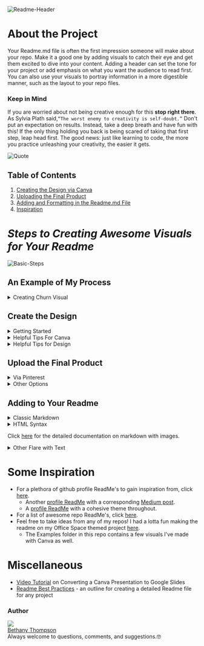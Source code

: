 ![Readme-Header](https://i.pinimg.com/originals/3d/a2/44/3da24454d64e6028af55d29f94277abf.gif)

# About the Project
Your Readme.md file is often the first impression someone will make about your repo. Make it a good one by adding visuals to catch their eye and get them excited to dive into your content. Adding a header can set the tone for your project or add emphasis on what you want the audience to read first. You can also use your visuals to portray information in a more digestible manner, such as the layout to your repo files.

### Keep in Mind
If you are worried about not being creative enough for this **stop right there**. As Sylvia Plath said,```“The worst enemy to creativity is self-doubt.”``` Don't put an expectation on results. Instead, take a deep breath and have fun with this! If the only thing holding you back is being scared of taking that first step, leap head first. The good news: just like learning to code, the more you practice unleashing your creativity, the easier it gets.

![Quote](https://i.pinimg.com/originals/46/6b/90/466b900c7de2b9ea3372c15ecdd1dd4f.png)

## Table of Contents

1. [Creating the Design via Canva](https://github.com/ThompsonBethany01/Lunch_N_Learn#Create-the-Design)
2. [Uploading the Final Product](https://github.com/ThompsonBethany01/Lunch_N_Learn#Upload-the-Final-Product)
3. [Adding and Formatting in the Readme.md File](https://github.com/ThompsonBethany01/Lunch_N_Learn#Adding-to-Your-Readme)
4. [Inspiration](https://github.com/ThompsonBethany01/Lunch_N_Learn#Some-Inspiration)

# *Steps to Creating Awesome Visuals for Your Readme*
![Basic-Steps](https://i.pinimg.com/originals/e8/82/06/e8820672f399daa7297c0cf1c2ac19dc.png)

## An Example of My Process
<details>
  <summary>Creating Churn Visual</summary>
  
  Trust me when I say, it never starts pretty. To create a visual for churn in customers, I started with a rough sketch of the idea.   
  
  <img src="https://i.pinimg.com/originals/ee/d6/a1/eed6a18cd3a866290b7941479484775b.png" width = 400
     alt="Visual-Sketch"
     /> 
  
  Eventually, it started to take form.   
  
  <img src="https://i.pinimg.com/originals/ac/8b/04/ac8b04942da8cff74d4e7a9e17997a0a.png" width = 400
     alt="Rough-Draft"
     /> 
 
  I don't have the full process, but basically it was a lot of trial and error to get to the final product. I knew it needed more structure and guidance for the reader. I ended up with this.  
  
   <img src="https://i.pinimg.com/originals/95/3d/cb/953dcb1229b2c76ef0318edf25007e1b.gif"
     alt="Final-Draft"
     style="center"
     /> 

  </details>

## Create the Design
<details>
  <summary>Getting Started</summary>
  
  1. Create a free account on Canva.com. You can also sign up for a 1-month free trial of the paid subsrciption.
  2. Click ```Create a design``` in the upper right corner. Choose based on the templates you may want (i.e. resume or business card) or the size you want.
        - if using the free version, you can not resize a design. That's when I recommend choosing based on size.
  3. Check out the templates available. I like to add a page for each template that catches my eye. Then, I choose whichever one I like best or take peices from each.
  5. Add your content, play around with elements or colors, and go with the flow of your *✨imagination✨*.
  6. When you're satisfied with the design, click ```...``` in the top right corner, then ```download```. You can choose which pages and what file type. Another option is to screenshot the design with <kbd>command</kbd> + <kbd>shift</kbd> + <kbd>4</kbd>
  
</details>

<details>
  <summary>Helpful Tips For Canva</summary>
  
  ### Elements
  Can't find the element you want?  
  
  - Try adding the image to your design first. Some elements, you can change the color(s) to fit your design better
  - Search what you want with png at the end. If you find something you like, you can copy and paste.
     - For example: ```Github Logo png``` or ```computer cursor gif```
     - You can usually tell if the image has no background if it has a white and grey checkboard background in the search engine
     - You can also use the image effects to remove the background if you have the canva subscription
  - If you need to flip an image, keep in mind you can only crop the image in the original orientation. Crop first, then flip. (It doesn't make sense to me either)
      
  ### Templates
  Templates are very helpful to get you started, whether you have an idea of what you want or need more inspiration.
  
   - Search for templates by idea/theme or by color.
   - When you see one you like, apply to the page. If you see any others you like, add a new page and apply it as well. You don't have to pick just one.
   - Now you can scroll through your options and see the femplates you chose full size. You can settle on one you really like and delete the rest. If you can't decide, add a new blank page and take the pieces you like from different ones to combine how you like.  
   
   Templates are only available on the subscription version. However to me, they make the subscription more than worth it. I suggest signing up for the free trial just to try them out. You can create a header and additional visuals for your github profile reademe and cancel if you feel it isn't for you. 
    
   ### Lock in Place
   If you have an element you want to lock in place, you can do so to keep from accidently moving it around. Simply select the element or multiple elements, and click the lock button in the upper right hand corner. Do the opposite to unlock.
   
   #### For more tips on using Canva, click [here](https://fallontravels.com/blog/canva-tips-and-tricks).
</details>

<details>
  <summary> Helpful Tips for Design </summary> 
  
  There are plenty of resources explaining what to do or what not to do when it comes to graphic design. In my opinion, the most important factor is to **keep the audience in mind**.   
  
  > Are the fonts easy to read?   
  > Are the images too cluttered?   
  > Where is the reader's attention drawn to first?   
  
  Besides that, try not to get too caught up in all the rules if it's holding you back from starting the design process.
  
  ### These articles are great for getting started!
  #### For 25 Graphic Design Tips from Canva, click [here](https://www.canva.com/learn/graphic-design-tips-non-designers/).
  #### For another article on Graphic Design for non-designers, click [here](https://blog.snappa.com/graphic-design-tips/).
</details>

## Upload the Final Product
<details>
  <summary>Via Pinterest</summary>

  1. Create a free account on Pinterest  
  2. Add an image by clicking ```+``` on the bottom right corner of the home page or your profile page   
  3. Choose which image or gif to upload, and add at least a title. Keep your visuals organized by keeping boards (collection of pins) that are helpful for you   
      - ex: one board titled "Git Profile" and other boards based off your repo names  
  4. Go to the pin you created and click on the image. You should be redirected to a new tab that displays only the visual. 
      - The url should end in the file type, such as https://.pin.img/arjhfbajrhbf.png 
  5. Copy and paste this url to reference in the readme file using markdown or html.
  6. Admire the finished product!    
  #### Click [here](https://www.pcmag.com/news/how-to-use-pinterest-for-beginners) for more help using Pinterest.  
</details>

<details>
  <summary>Other Options</summary>

While Pinterest is the method I prefer, there are certainly other options you can choose based on your own preference. Further reading may be necessary to learn the specifics, as I am not familiar with these.
- Upload images to a repo ! [Optional Text] (../master/myFolder/image.png)
- Open an issue with the image, more [here](https://medium.com/@justynagolawska/how-to-easily-add-screenshots-into-your-readme-file-on-github-d806a01d6ffd)
- Use other third-party websites, more [here](https://www.lifewire.com/free-image-hosting-sites-3486329)
</details>

## Adding to Your Readme
<details>
  <summary>Classic Markdown</summary>
  
  Using markdown to reference your visual is very straightforawrd. Now that you have the url to reference, you can plug it into the format of   
  - ```![Image-Description](url)```    
  
  The main downside to this method is not having an option to resize.
</details>

<details>
  <summary>HTML Syntax</summary>
  
  There are several different methods when using html syntax.
  ```
  <img src="image_url.png"
     alt="Short Image Description"
     style="float: left; margin-right: 10px;" 
     /> 
  ```
  
  or 
  
  ```
  <a href="url">
     <img src="http://url.to/image.png" align="left" height="48" width="48" >
     </a>
  ```
  
  or  
  
  ```
  <p>align="center"
  <img src="image_url.png">
  </p>
  ```
  
</details>

Click [here](https://markdownmonster.west-wind.com/docs/_4s01ezteq.htm) for the detailed documentation on markdown with images.

<details>
  <summary>Other Flare with Text</summary>
  
 Feel free to fork this repo, and check out the contents of the Readme using the code below.  
  
  - For ```code blocks``` use three back ticks at the beginning and end of the text.  
  - For another <kbd>code block</kbd>, use ```<kbd> text here </kbd>```
  - For the click to expand text boxes, use
  ```
<details>
  <summary> Title of Heading to Click </summary> 
  (enter a blank line for your markdown between the details to work)
  your text here
</details>
  ```
  - To add a table of contents, use the basic link format of ```[text](url)```
    - Each header you create has a unique url with the following path
    - ```https://github.com/<your_username>/<your_repo_name>#<heading_name>```
      
</details>

# Some Inspiration
- For a plethora of github profile ReadMe's to gain inspiration from, click [here](https://github.com/abhisheknaiidu/awesome-github-profile-readme).
  - Another [profile ReadMe](https://github.com/kefeh) with a corresponding [Medium post](https://medium.com/@kefehcollins/how-to-create-a-github-profile-readme-990e0b96f24e).
  - A [profile ReadMe](https://github.com/thewhiteh4t) with a cohesive theme throughout.
- For a list of awesome repo ReadMe's, click [here](https://github.com/matiassingers/awesome-readme).
- Feel free to take ideas from any of my repos! I had a lotta fun making the readme on my Office Space themed project [here](https://github.com/ThompsonBethany01/Office-Space).
  - The Examples folder in this repo contains a few visuals I've made with Canva as well.

# Miscellaneous
- [Video Tutorial](https://youtu.be/f29IDxjQnco) on Converting a Canva Presentation to Google Slides
- [Readme Best Practices](https://github.com/ThompsonBethany01/Best-Practice) - an outline for creating a detailed Readme file for any project

### Author
[![](https://github.com/ThompsonBethany01.png?size=60)](https://github.com/ThompsonBethany01)  
[Bethany Thompson](https://github.com/ThompsonBethany01)   
Always welcome to questions, comments, and suggestions.🤓
